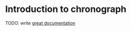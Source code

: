 # Introduction to chronograph

TODO: write [great documentation](http://jacobian.org/writing/great-documentation/what-to-write/)
